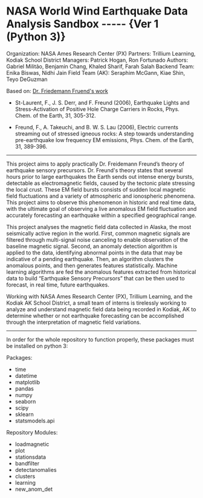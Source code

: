 NASA World Wind Earthquake Data Analysis Sandbox ----- {Ver 1 (Python 3)}
=========================================================================
Organization: NASA Ames Research Center (PX)
Partners: Trillium Learning, Kodiak School District
Managers: Patrick Hogan, Ron Fortunado
Authors: Gabriel Militão, Benjamin Chang, Khaled Sharif, Farah Salah
Backend Team: Enika Biswas, Nidhi Jain
Field Team (AK): Seraphim McGann, Kiae Shin, Teyo DeGuzman

Based on: [Dr. Friedemann Fruend's work](http://geo.arc.nasa.gov/sg/cv/esddir3cv-freund.html)

* St-Laurent, F., J. S. Derr, and F. Freund (2006), Earthquake Lights and Stress-Activation
 of Positive Hole Charge Carriers in Rocks, Phys. Chem. of the Earth, 31, 305-312.
 
* Freund, F., A. Takeuchi, and B. W. S. Lau (2006), Electric currents streaming out of stressed
 igneous rocks: A step towards understanding pre-earthquake low frequency EM emissions,
 Phys. Chem. of the Earth, 31, 389-396.

---
This project aims to apply practically Dr. Freidemann Freund’s theory of earthquake sensory precursors. Dr. Freund's theory states that several hours prior to large earthquakes the Earth sends out intense energy bursts, detectable as electromagnetic fields, caused by the tectonic plate stressing the local crust. These EM field bursts consists of sudden local magnetic field fluctuations and a variety of atmospheric and ionospheric phenomena. This project aims to observe this phenomenon in historic and real time data, with the ultimate goal of observing a live anomalous EM field fluctuation and accurately forecasting an earthquake within a specified geographical range. 

This project analyses the magnetic field data collected in Alaska, the most seismically active region in the world. First, common magnetic signals are filtered through multi-signal noise canceling to enable observation of the baseline magnetic signal. Second, an anomaly detection algorithm is applied to the data, identifying abnormal points in the data that may be indicative of a pending earthquake. Then, an algorithm clusters the anomalous points, and then generates features statistically. Machine learning algorithms are fed the anomalous features extracted from historical data to build “Earthquake Sensory Precursors” that can be then used to forecast, in real time, future earthquakes.

Working with NASA Ames Research Center (PX), Trillium Learning, and the Kodiak AK School District, a small team of interns is tirelessly working to analyze and understand magnetic field data being recorded in Kodiak, AK to determine whether or not earthquake forecasting can be accomplished through the interpretation of magnetic field variations.

-----------------------------------------------------------------------------------------------------------------------------------------------------------------------------------------------------------------------------------------------------------------------------------------------------------------------------------------------------------
In order for the whole repository to function properly, these packages must be installed on python 3:

Packages:
* time
* datetime
* matplotlib
* pandas
* numpy
* seaborn
* scipy
* sklearn
* statsmodels.api

Repository Modules:
* loadmagnetic
* plot
* stationsdata
* bandfilter
* detectanomalies
* clusters
* learning
* new_anom_det
